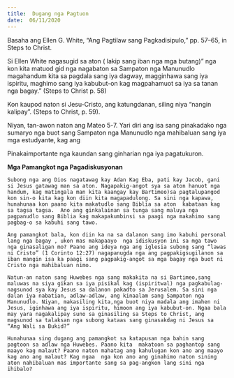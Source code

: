 ```yaml
---
title:  Dugang nga Pagtuon
date:  06/11/2020
---
```


Basaha ang  Ellen G. White, “Ang Pagtilaw  sang Pagkadisipulo,” pp. 57–65, in Steps to Christ.

Si Ellen White nagasugid sa aton ( lakip sang iban nga mga butang)” nga kon kita matuod gid nga nagabaton sa Sampaton nga Manunudlo magahandum kita sa pagdala sang iya dagway, magginhawa sang iya ispiritu, maghimo sang iya kabubut-on kag magpahamuot sa iya sa tanan nga bagay.” (Steps to Christ p. 58)

Kon kaupod naton si Jesu-Cristo, ang katungdanan, siling niya  “nangin kalipay”. (Steps to Christ, p. 59).

Niyan, tan-awon naton ang Mateo 5-7. Yari diri ang isa sang pinakadako nga sumaryo nga buot sang Sampaton nga Manunudlo nga mahibaluan sang iya mga estudyante, kag ang

Pinakaimportante nga kaundan  sang ginharian nga iya pagatukuron.

**Mga Pamangkot nga Pagadiskusyonan**

`Subong nga ang Dios nagatawag kay Adan Kag Eba, pati kay Jacob, gani si Jesus gatawag man sa aton. Nagapakig-angot sya sa aton hanuot nga handum, kag matingala man kita kaangay kay Bartimeo)sa pagtalupangod kon sin-o kita kag kon diin kita magapadulong. Sa sini nga kapawa, hunahunaa kon paano kita makatudlo sang Biblia sa aton  kabataan kag sa tagsa tagsa.  Ano ang ginkalainan sa tunga sang maluya nga pagpanudlo sang Biblia kag makapakumbinsi sa paagi nga makahimo sang pagbag-o sa kabuhi sang tawo.`

`Ang pamangkot bala, kon diin ka na sa dalanon sang imo kabuhi personal lang nga bagay , ukon mas makapaayo  nga idiskusyon ini sa mga tawo nga ginasaligan mo? Paano ang ideya nga ang iglesia subong sang “lawas ni Cristo” (1 Corinto 12:27) nagapanugda nga ang pagpakigsugilanon sa iban mangin isa ka paagi sang pagpakig-angot sa mga bagay nga buot ni Cristo nga mahibaluan nimo.`

`Natun-an naton sang Huwebes nga sang makakita na si Bartimeo,sang maluwas na siya gikan sa iya pisikal kag (ispiritwal) nga pagkabulag- nagsunod sya kay Jesus sa dalanon pakadto sa Jerusalem. Sa sini nga dalan iya nabatian, adlaw-adlaw, ang kinaalam sang Sampaton nga Manunudlo. Niyan, makasiling kita,nga buot niya madala ang imahen ni Jesus, iginhawa ang iya ispiritu, himoon ang iya kabubut-on. Ngaa bala may yara nagakalipay suno sa ginasiling sa Steps to Christ, ang magsunod sa talaksan nga subong kataas sang ginasakdag ni Jesus sa “Ang Wali sa Bukid?”`

`Hunahunaa sing dugang ang pamangkot sa katapusan nga bahin sang pagtoon sa adlaw nga Huwebes. Paano kita  makatoon sa paghantop sang maayo kag malaut? Paano naton mahatag ang kahulugan kon ano ang maayo kag ano ang malaut? Kag ngaa  nga kon ano ang ginahimo naton sining aton nahibaluan mas importante sang sa pag-angkon lang sini nga ihibalo?`